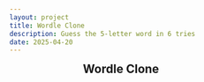 ```yaml
---
layout: project
title: Wordle Clone
description: Guess the 5‑letter word in 6 tries
date: 2025-04-20
---
```


<div id="game">
  <h2>Wordle Clone</h2>
  <div id="board"></div>
  <div id="message"></div>
  <div id="keys"></div>
</div>

<style>
  *,*::before,*::after{box-sizing:border-box}
  body{font-family:-apple-system,BlinkMacSystemFont,Segoe UI,Roboto,Oxygen,Ubuntu,Helvetica,Arial,sans-serif}
  #game{max-width:320px;margin:0 auto;text-align:center}
  h2{margin:10px 0 20px}

  /* board */
  #board{display:grid;grid-template-rows:repeat(6,1fr);gap:4px;margin-bottom:12px}
  .row{display:grid;grid-template-columns:repeat(5,1fr);gap:4px}
  .tile{width:56px;height:56px;border:2px solid #d3d6da;font:24px/1 monospace;
        display:flex;align-items:center;justify-content:center;text-transform:uppercase}
  .correct{background:#6aaa64;color:#fff;border:none}
  .present{background:#c9b458;color:#fff;border:none}
  .absent {background:#787c7e;color:#fff;border:none}
  .flip{animation:flip .4s ease forwards}

  @keyframes flip{
    0%{transform:rotateX(0)}
    50%{transform:rotateX(90deg)}
    100%{transform:rotateX(0)}
  }

  /* keyboard */
  #keys{display:grid;grid-template-columns:repeat(10,1fr);gap:4px}
  .key{padding:10px 0;border:1px solid #d3d6da;border-radius:4px;cursor:pointer;
       font:14px/1 monospace;text-transform:uppercase;user-select:none}
  .key.wide{grid-column:span 2}
  .key.correct,.key.present,.key.absent{color:#fff;border:none}
  .key.correct{background:#6aaa64}
  .key.present{background:#c9b458}
  .key.absent {background:#787c7e}

  /* message */
  #message{height:22px;font-size:.9rem;color:#333;margin-bottom:6px}
</style>

<script>
let WORDS, TARGET;
const ROWS=6,COLS=5;

fetch('https://gist.githubusercontent.com/cfreshman/d5fb56316158a1575898bba1eed3b5da/raw/wordle-nyt-allowed-guesses-update-12546.txt')
  .then(r => r.text())
  .then(t => {
    WORDS = t.trim().split(/\s+/);
    TARGET = WORDS[Math.floor(Math.random()*WORDS.length)];
    startGame();
  });

function startGame() {

const board=document.getElementById('board');
const msg  =document.getElementById('message');
const keys =document.getElementById('keys');
const KEY_ROWS=["qwertyuiop","asdfghjkl","⌫zxcvbnm⏎"];

let curRow=0,curCol=0,grid=[],rows=[];

/* build board */
for(let r=0;r<ROWS;r++){
  const row=document.createElement('div');row.className='row';rows.push(row);grid[r]=[];
  for(let c=0;c<COLS;c++){
    const t=document.createElement('div');t.className='tile';row.appendChild(t);grid[r][c]=t;
  }
  board.appendChild(row);
}

/* build keyboard */
KEY_ROWS.forEach(r=>{
  [...r].forEach(ch=>{
    const btn=document.createElement('div');
    btn.className='key'+(ch==='⌫'||ch==='⏎'?' wide':'');
    btn.textContent=ch;
    btn.onclick=()=>handleKey(ch);
    keys.appendChild(btn);
  });
});

document.addEventListener('keydown',e=>handleKey(e.key));

function handleKey(k){
  if(curRow>=ROWS)return;
  const key=k.toLowerCase();

  if(key==='backspace'||key==='⌫'){
    if(curCol>0){curCol--;grid[curRow][curCol].textContent='';}
    return;
  }
  if(key==='enter'||key==='⏎'){
    if(curCol!==COLS){show('5 letters');return;}
    const guess=rows[curRow].innerText.toLowerCase();
    if(!WORDS.includes(guess)){show('not in list');return;}
    evaluate(guess);curRow++;curCol=0;
    if(guess===TARGET){show('You win!');curRow=ROWS;return;}
    if(curRow===ROWS)show(`Answer: ${TARGET.toUpperCase()}`);
    return;
  }
  if(/^[a-z]$/.test(key)&&curCol<COLS){
    grid[curRow][curCol].textContent=key;curCol++;
  }
}

function evaluate(g){
  const freq={};[...TARGET].forEach(ch=>freq[ch]=(freq[ch]||0)+1);
  [...grid[curRow]].forEach((tile,i)=>{
    setTimeout(()=>tile.classList.add('flip'),i*100);
    const ch=g[i];
    if(ch===TARGET[i]){paint(tile,'correct');freq[ch]--;}
  });
  [...grid[curRow]].forEach((tile,i)=>{
    const ch=g[i];
    if(tile.classList.contains('correct')){tintKey(ch,'correct');return;}
    if(freq[ch]>0){paint(tile,'present');freq[ch]--;tintKey(ch,'present');}
    else{paint(tile,'absent');tintKey(ch,'absent');}
  });
}

function paint(t,cls){setTimeout(()=>t.classList.add(cls),300);}
function tintKey(ch,state){
  const btn=[...keys.children].find(b=>b.textContent===ch);
  if(!btn||btn.classList.contains('correct'))return;
  if(state==='correct'||(state==='present'&&!btn.classList.contains('present')))
    btn.className='key '+state;
}
function show(t){msg.textContent=t;setTimeout(()=>msg.textContent='',1500);}
}
</script>
